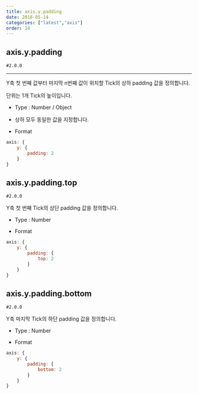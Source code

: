 ```yaml
---
title: axis.y.padding
date: 2018-05-14
categories: ["latest","axis"]
order: 14
---
```


## axis.y.padding

`#2.0.0`

---

Y축 첫 번째 값부터 마지막 n번째 값이 위치할 Tick의 상하 padding 값을 정의합니다.

단위는 1개 Tick의 높이입니다.

* Type : Number / Object

* 상하 모두 동일한 값을 지정합니다.

* Format
```javascript
axis: {
	y: {
		padding: 2
	}
}
```

## axis.y.padding.top

`#2.0.0`

Y축 첫 번째 Tick의 상단 padding 값을 정의합니다.

* Type : Number

* Format
```javascript
axis: {
	y: {
		padding: {
			top: 2
		}
	}
}
```

## axis.y.padding.bottom

`#2.0.0`

Y축 마지막 Tick의 하단 padding 값을 정의합니다.

* Type : Number

* Format
```javascript
axis: {
	y: {
		padding: {
			bottom: 2
		}
	}
}
```
